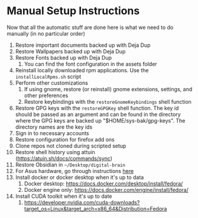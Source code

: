 # Manual Setup Instructions

Now that all the automatic stuff are done here is what we need to do manually (in no particular order)

1. Restore important documents backed up with Deja Dup
2. Restore Wallpapers backed up with Deja Dup
3. Restore Fonts backed up with Deja Dup
   1. You can find the font configuration in the assets folder
4. Reinstall locally downloaded rpm applications. Use the `installLocalRpms.sh` script
5. Perform other customizations
   1. If using gnome, restore (or reinstall) gnome extensions, settings, and other preferences
   2. Restore keybindings with the `restoreGnomeKeybindings` shell function
6. Restore GPG keys with the `restoreGPGKey` shell function. The key id should be passed as an argument and can be found in the directory where the GPG keys are backed up "$HOME/sys-bak/gpg-keys". The directory names are the key ids
7. Sign in to necessary accounts
8. Restore configuration for firefox add ons
9. Clone repos not cloned during scripted setup
10. Restore shell history using attuin (<https://atuin.sh/docs/commands/sync>)
11. Restore Obsidian in `~/Desktop/digital-brain`
12. For Asus hardware, go through instructions [here](https://asus-linux.org/guides/fedora-guide/)
13. Install docker or docker desktop when it's up to data
    1. Docker desktop: <https://docs.docker.com/desktop/install/fedora/>
    2. Docker engine only: <https://docs.docker.com/engine/install/fedora/>
14. Install CUDA toolkit when it's up to date
     1. <https://developer.nvidia.com/cuda-downloads?target_os=Linux&target_arch=x86_64&Distribution=Fedora>
